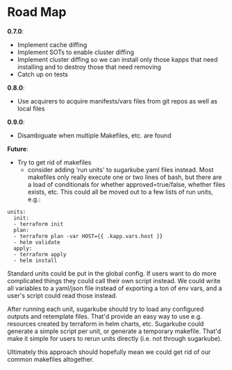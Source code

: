 # Road Map 
**0.7.0**:
* Implement cache diffing
* Implement SOTs to enable cluster diffing
* Implement cluster diffing so we can install only those kapps that need 
  installing and to destroy those that need removing
* Catch up on tests

**0.8.0**:
* Use acquirers to acquire manifests/vars files from git repos as well as local files 

**0.9.0**:
* Disambiguate when multiple Makefiles, etc. are found

**Future**:
* Try to get rid of makefiles
  - consider adding 'run units' to sugarkube.yaml files instead. Most makefiles only really execute one or two lines of bash, but there are a load of conditionals for whether approved=true/false, whether files exists, etc. This could all be moved out to a few lists of run units, e.g.:
  
```
units:
  init:
  - terraform init
  plan:
  - terraform plan -var HOST={{ .kapp.vars.host }}
  - helm validate
  apply:
  - terraform apply
  - helm install
```
Standard units could be put in the global config. If users want to do more complicated things they could call their own script instead. We could write all variables to a yaml/json file instead of exporting a ton of env vars, and a user's script could read those instead.

After running each unit, sugarkube should try to load any configured outputs and retemplate files. That'd provide an easy way to use e.g. resources created by terraform in helm charts, etc. Sugarkube could generate a simple script per unit, or generate a temporary makefile. That'd make it simple for users to rerun units directly (i.e. not through sugarkube). 

Ultimately this approach should hopefully mean we could get rid of our common makefiles altogether.
